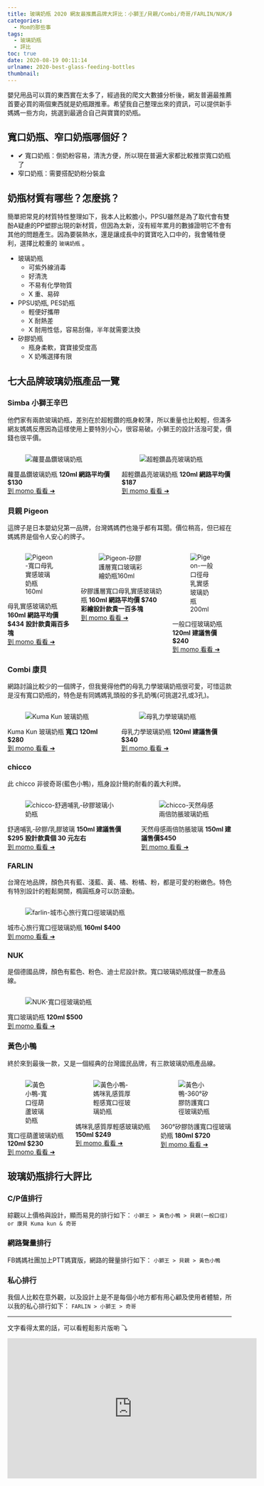```yaml
---
title: 玻璃奶瓶 2020 網友最推薦品牌大評比：小獅王/貝親/Combi/奇哥/FARLIN/NUK/黃色小鴨
categories:
  - Mom的那些事
tags:
  - 玻璃奶瓶
  - 評比
toc: true
date: 2020-08-19 00:11:14
urlname: 2020-best-glass-feeding-bottles
thumbnail:
---
```



嬰兒用品可以買的東西實在太多了，經過我的爬文大數據分析後，網友普遍最推薦首要必買的兩個東西就是奶瓶跟推車。希望我自己整理出來的資訊，可以提供新手媽媽一些方向，挑選到最適合自己與寶寶的奶瓶。

## 寬口奶瓶、窄口奶瓶哪個好？ 
- ✔ 寬口奶瓶：倒奶粉容易，清洗方便，所以現在普遍大家都比較推崇寬口奶瓶了<!-- more -->
- 窄口奶瓶：需要搭配奶粉分裝盒

## 奶瓶材質有哪些？怎麼挑？
簡單把常見的材質特性整理如下，我本人比較膽小，PPSU雖然是為了取代會有雙酚A疑慮的PP塑膠出現的新材質，但因為太新，沒有經年累月的數據證明它不會有其他的問題產生。因為要裝熱水，還是讓成長中的寶寶吃入口中的，我會犧牲便利，選擇比較重的 `玻璃奶瓶` 。

- 玻璃奶瓶
    - 可紫外線消毒
    - 好清洗
    - 不易有化學物質
    - X 重、易碎
- PPSU奶瓶, PES奶瓶
    - 輕便好攜帶
    - X 耐熱差
    - X 耐用性低，容易刮傷，半年就需要汰換
- 矽膠奶瓶
    - 瓶身柔軟，寶寶接受度高
    - X 奶嘴選擇有限

## 七大品牌玻璃奶瓶產品一覽
### Simba 小獅王辛巴
他們家有兩款玻璃奶瓶，差別在於超輕鑽的瓶身較薄，所以重量也比較輕，但滿多網友媽媽反應因為這樣使用上要特別小心，很容易破。小獅王的設計活潑可愛，價錢也很平價。

<div class="columns is-multiline">
  <div class="column is-half-desktop is-half-tablet">
    <div class="card">
        <div class="card-image">
            <figure class="image is-4by3">
              <img src="https://lh3.googleusercontent.com/seEdhAJ9XkvLxYYRrfM6-mqOCeCU8PsADwCsU0WJMVDpCLY5AEOSe_impxb7qDstTXnovUvXbRj3n6uQL3geaw_gev_RZ7UVxokgKIRQ8nFX1AXZUWJ_Wz4r6-yIwfxi6pRQak8lEimkRvvRwYkiA3dfYZFNCO9Uu8hqKGHuZhs0K6eRIiyUB29LwJHaZlo8yvXI3l_I6PprEjM6aS9Vynkp2maXkWZ8G2lOJUwWprYZpmfBFhuem_C-qnCPm-B-hY59lXxKmqHyDIHxbEPK4465jZZgZQF-MLlsW1dBsDTRy_cQ6WMdOz-F8ij1FiLB1r_czPUH2D39yDx4nyCEZj1WNw-gN85Jk0uT9kiuqhYuFW_3DnXl4euGo2VdIebDAyP8bHM3JyJNk6PkQJxgBYEa7_gl3-zmJ_YyErVKt28NOZTxGM8aFK4zKsFiwUKtvncOWX80CMRd45XEM3aH43IyPXcK1jFS0KIPrDDME3Akur2ORwTqIczEd-FAC-uOXrh4qGGE_b5F7JxbdgwEgq9M1GtiUso4BtxcVa47C4Rbp6UUSLSVZsUDtbWIvwuppom_FTffZBkV3uKFGvOuyhVbeFt2H41koZy373ngYkS9PwjXPJudsmtJnT5Kuhp4mAAL05MR07byFI2FjKB3SOb13iL2ochF8j2cFm4Dzq8hfCznif5jkpo=w510-h422-no?authuser=1" alt="蘿蔓晶鑽玻璃奶瓶">
            </figure>
            <div class="card-content is-overlay is-clipped">
              <span class="tag is-light">
                蘿蔓晶鑽玻璃奶瓶
              </span>   
              <span class="tag is-primary">
                <b>120ml 網路平均價 $130</b>
              </span>
            </div>
        </div>
        <footer class="card-footer">
            <a class="card-footer-item" href="https://reurl.cc/Xk6300" target="_blank">
              到 momo 看看 ➜
            </a>
        </footer>
    </div>
  </div>
  <div class="column is-one-half-desktop is-half-tablet">
    <div class="card">
        <div class="card-image">
            <figure class="image is-4by3">
              <img src="https://lh3.googleusercontent.com/GMkE97ps0C5CczEOw53wLMGwBx6L8Mud6nYU6Np7kTyM9VV9qaijGjbGMs8tVvF3XOI4tQAui4ss7p5xosGu9tWrcSXJa8e-wd4eenKQFEe9Qezz_jsNrGBsJWrSnNxfEvOr5rDulxmGX6b_27A4OCK8NVi9qEynC_R4Cr16VSX4j2fak8tkHAdoF1Jcioy76cuYH8AdF8HIZKgChT3ehPNNqHlU2a-DZOnhoNsGqLKpH6Mb2mZscOxnr0T-xwFimvR0i5MO2X5Zj-MbezSlrZ1_Jbh8gCmeZutlslwzFxa-uKKcxHlUrLUs02C7-B06zsGCXRy7DYvahRN0LrIlZkC1dSb72g9aTeusBdMfn6-Z7seCO-J-mqBVNYofBhvytCkRCShuiVNr9nYC970LTHYfvxHS8kbgPwMh2K1Fa_qzMtziC7y3vKcFWgIOed36Yg-N_4CNWVPNG9eys8FcyMQ2j_szeafGq2tCfPfioetCmbbOO5I4h3Ds3uZztnS9BzulyEAiRfxWolHevFRAutRcKCtCzP2pfLghX8dI4H7Flu99zRvHzpIiCFo6wMy62q3O0uBOIpcIdgcqpC1k-Kb1UEAvYyOnbGR3v5VIQzeCJl1LJOScYdAyaX_9RmPQXTgJcKzGt85WYOPWiIUqa6n4xOh6rj-Wqj6JO31VXxya8QgGvAzweQA=w510-h422-no?authuser=1" alt="超輕鑽晶亮玻璃奶瓶">
            </figure>
            <div class="card-content is-overlay is-clipped">
              <span class="tag is-light">
                超輕鑽晶亮玻璃奶瓶
              </span>
              <span class="tag is-primary">
                <b>120ml 網路平均價 $187</b>
              </span>
            </div>
        </div>
        <footer class="card-footer">
            <a class="card-footer-item" href="https://reurl.cc/N6jDkQ" target="_blank">
              到 momo 看看 ➜
            </a>
        </footer>
    </div>
  </div>  
</div>

### 貝親 Pigeon
這牌子是日本嬰幼兒第一品牌，台灣媽媽們也幾乎都有耳聞。價位稍高，但已經在媽媽界是個令人安心的牌子。

<div class="columns is-multiline">
  <div class="column is-one-third-desktop is-half-tablet">
    <div class="card">
        <div class="card-image">
            <figure class="image is-4by3">
              <img src="https://lh3.googleusercontent.com/qckfFAUI_x5yOHTTNhitn_o-Jd9L6OgKAw_rdCxsZ7OYNXWxLTkNgNz8910A1-s0Y-RDczGrEi8bDNhn5q6uP9uGJ2gGEG4r0VrBTEI-dTidi11PJMuGZo90NNDgI2QWxOIras_CxRDNuKGQd4LZO2NOJFfgDv2b3YBrIyk_BPfk18ecCqK2-X7R7zfxrH0e4HZwEZ4IZZ_tH2TaPdJnU8bzzarAlvCyrKfpKf5BN3jcdXi4dWg0XhkG2mxuYzUcL2yqcwLwKI0PZeQyL60igcXxIPLvJ79YS6LZAV5UHOuQ-yFQ9Q_XIRAfFufFEoteUS0a7uYYPsyFTivQ3K2RrTxk1RzzLGA37mKHRKONsIKvk8CZgRmYohiTuOq3rCoGQy4ZmMelbgoyH1-Jk1gGrNBcJnU5Pr-MTvhhkBKWaNi7F1GwMdQJxJYnS9LvPj8ogUzOEPXSKkM7slSePMIzEcfwuTb1KbpS9nRGDni3Gbd8cgk3ZUFF6-bjjyNcdHN1GATKqdaIPhIooLvtG3lSdlqZBS0zH0Ua5jJMnK5x8ZEYKpizQeXBzxWbX7qcqgmoN54jH-0olOJud-L9coJCU813bwVY_CeDV-CcBp2dkQwDUNzt0bbLvYlypfr_6txpI78lt5GWBcE-7fN-TPI94_83dYapPSwuOOj85qu-2WCe32-y8Gouwv8=s600-no?authuser=1" alt="Pigeon-寬口母乳實感玻璃奶瓶160ml">
            </figure>
            <div class="card-content is-overlay is-clipped">
              <span class="tag is-light">
                母乳實感玻璃奶瓶
              </span>   
              <span class="tag is-primary">
                <b>160ml 網路平均價 $434</b>
              </span>
              <span class="tag is-primary">
                <b>設計款貴兩百多塊</b>
              </span>
            </div>
        </div>
        <footer class="card-footer">
            <a class="card-footer-item" href="https://reurl.cc/r8xndr" target="_blank">
              到 momo 看看 ➜
            </a>
        </footer>
    </div>
  </div>
  <div class="column is-one-third-desktop is-half-tablet">
    <div class="card">
        <div class="card-image">
            <figure class="image is-4by3">
              <img src="https://lh3.googleusercontent.com/U74KHripqs7XB1kukUwlW76kYOK7oih1Ecve5dDfTD7oyJL9LHz5Z-_aLgbaTgmgW1mYlBnKBsd6mjVdtNtvoqLtoK1gZaMsPKZcoR_L9wMsR5n5EWJqptJCpFqRzJShk6rk3j37aPOc0Thu7l2qcTiH0Zp9B54Ho2iNOHEr-QnvUYxaYg_wkm9zt6f-Wi2SMM-4JoQ7uxX8I09HSEtpKBH_sBWmoFTHtTe8KmiY73BOwRQ7JigluAhE6dhDRqq5deU_sYiH5NmzmS4euY8sZsxyuH8xyz7b0t4NnctlhvmmTbl2XaVthZGA86gTSfpoadQOQ34bVbwEJML9Y1jiyhsvE8_HG_9sZGoD_5tdRMp1cIg7u0io4_9BiJv2PIxZByzrydzSANBF_3HcZHud0gfJCH0wfb4PcXAQz8SOX3kLJRcix6cugIWQ4ZHs90ccgyg9Hbt-9T13O2omP_oFQ1x65MbWHjp-0ciJQ5vt6a7vteXAw-IXlYuu7zOT7lFzC4RLAIASLjgKokGZMmE0lijVUtynDIN8apwo1XzVgsjnvlMjsCEfuXDRb2cPArjZF3RUuITeznijbQO8WUnL3o_2FVprFDhqKFkmQfZPCcYHg1fVe3U4iK55dN_l7-wHuqWj2LPjIr2CmT9eGN2fY1vMlengD5-7LeWraxdhF_IpRYxGSf0XMwo=s600-no?authuser=1" alt="Pigeon-矽膠護層寬口玻璃彩繪奶瓶160ml">
            </figure>
            <div class="card-content is-overlay is-clipped">
              <span class="tag is-light">
                矽膠護層寬口母乳實感玻璃奶瓶
              </span>   
              <span class="tag is-primary">
                <b>160ml 網路平均價 $740</b>
              </span>
              <span class="tag is-primary">
                <b>彩繪設計款貴一百多塊</b>
              </span>
            </div>
        </div>
        <footer class="card-footer">
            <a class="card-footer-item" href="https://reurl.cc/N6jE1k" target="_blank">
              到 momo 看看 ➜
            </a>
        </footer>
    </div>
  </div>
  <div class="column is-one-third-desktop is-half-tablet">
    <div class="card">
        <div class="card-image">
            <figure class="image is-4by3">
              <img src="https://lh3.googleusercontent.com/szjDbFJLPSZQJAh4QB8XDJ0eEYLXTgmt8Jo36hk5ZBam3g8iy4EiNCkW4qbckCmwTnAXNJori6FOswiwExLWL9wakC-Xoa26mLG51ZrSoev13h48TzWD7oLrX9TOkhLTIk4yrlYqSLvd-axporoROvR2_s3X7g4R6X93jfZVGbepsReUXLShcooBqqD4FYbFj8SYHZAfNXSow5NNmWrQuAfSBBk70FC00SWex5RRYUjspwRrIMCPPfIL6iB-KvK8pV-Ykm-vD_cLJ0GR1G7kSp4-40GQqpg6BCf2LwVvSXEyM528KqSsvqQ0twHB9YNTMOc_D31vGt3tEWL_NRBznXQ3AkMOtchOJ1JJdkvvFmDGByFnf1JHcxV1r_Xx0TeabobaQrJ2_M0iL16xDHVKVVj7Pzsv80mLVaDAIiZMqqsgLg-8BMtCiLrs9UGLziz0IOKZbbndCuEVnaARXoioR22-Ym_a7v3tP7FyG7aQUbKMMJvmxOgZY_DRiiocV3Wh4i2cZt8qf3fFjBSr9Z9GIqSltPz_WCfKxLq4opthpsiiHyKO72dJcXR_Uiw-qkfgqgX9o-33maopAa0M8RU8XBCEqaOC3VveiEARLj9DHQVjnSPE2whG_WckQ1yfyQiFz8qpFzBJ6Aw27QJs_Z2peZPMA-9p2QrQqy-e8lNiIdteR4zW36rLO4k=s600-no?authuser=1" alt="Pigeon-一般口徑母乳實感玻璃奶瓶200ml">
            </figure>
            <div class="card-content is-overlay is-clipped">
              <span class="tag is-light">
                一般口徑玻璃奶瓶
              </span>
              <span class="tag is-primary">
                <b>120ml 建議售價 $240</b>
              </span>
            </div>
        </div>
        <footer class="card-footer">
            <a class="card-footer-item" href="https://reurl.cc/ygZlyO" target="_blank">
              到 momo 看看 ➜
            </a>
        </footer>
    </div>
  </div>  
</div>

### Combi 康貝
網路討論比較少的一個牌子，但我覺得他們的母乳力學玻璃奶瓶很可愛，可惜這款是沒有寬口奶瓶的，特色是有同媽媽乳頭般的多孔奶嘴(可挑選2孔或3孔)。


<div class="columns is-multiline">
  <div class="column is-half-desktop is-half-tablet">
    <div class="card">
        <div class="card-image">
            <figure class="image is-4by3">
              <img src="https://lh3.googleusercontent.com/ReiFetFktYOuOZX75QD1d__d4vCD0FqRLlQd4drKYcrxW5iETdkGrktHrYI5Wd2IU2zKt3nUfiGejaJKmD4EMRZRTPYrFOjEDa340RQlaDH3jG_r7jtzQQF5foQWB7IeeX-tkw0fpNvqbJg5Olxb3_3a2nEHC47W7JNI22_oUsr7ZEESLLmaqBUap0DspTeNNpVeXT37tombUX3xJPfkFHiZ0D0q8CpxNxuC9HLwSo7A7nKmZVGD_AbSOg2aJZiuZDA0pioZAA31nT27iT_szYbn8fUVPlMl4SxmM1hODbn6YgWxq1kPlCyx4OsixXrXXxAl_41W-fuRuieWGQy3mApuWkkzFNrjzlT_bBV1av3jrM5UltmvWtnuybDCRjTRtxsXQUdnGw8FSLwsNZIO3OHcQek50l7rQOai9Ikxm3s9faUz6TnmimBrunLmvaXebm029FBRBFV-4pQRg6cufyMmeXbE8vMUG8Cu8Zl_Wi9wLcxq4ks9wXCQmxGHATO1oETL0fjbjvGzFEorm9AuiJKqiRPmIsgq7BslP_SmVy3OYEj7J1CjlOp3Kcz1XXyA8MevxAaJ3T0WWBmiI2TagmB_fWUNU5Rez3munojvtJF7Saxz_kGhf9S3LiCsMdB6kaLsiZiXFStuAySv08PshL5RHsAzux-YSp9RI5jXJLGBY5NLTht2eTQ=s365-no?authuser=1" alt="Kuma Kun 玻璃奶瓶">
            </figure>
            <div class="card-content is-overlay is-clipped">
              <span class="tag is-light">
                Kuma Kun 玻璃奶瓶
              </span>   
              <span class="tag is-primary">
                <b>寬口 120ml $280</b>
              </span>
            </div>
        </div>
        <footer class="card-footer">
            <a class="card-footer-item" href="https://reurl.cc/Q3dO35" target="_blank">
              到 momo 看看 ➜
            </a>
        </footer>
    </div>
  </div>
  <div class="column is-one-half-desktop is-half-tablet">
    <div class="card">
        <div class="card-image">
            <figure class="image is-4by3">
              <img src="https://lh3.googleusercontent.com/LpzVHBayLHTAhe7OkUJgn_K6QSGPfwQr08MIKewbilGlMb-CHYZm_hQ-KuETTS69eXsc1b9Pi7O7MFloSD7YUfGJtn1AXxNBmD58GMc_7n5yYwtj60eHYG1cpJ-G2t4CD1GmT6X6JQtEkb7-QGsBDbExQ8N2qOsZYvcxpc6qiiEfvMZpP1NnN0lFpu1qCzTFyRqJ375MfT1rAm1WbJt9DEQjj_fX2vgPqtz0dejrI330AEBs72IX-3LGEp_FpJFHPX88u0YRQxn-WGMKnSTirtQuaFkstmXRslWt0Pb1Mu9on1-uvj-eNQsxSOdE9NeSWEAqRJ96wqCWFG8wU8FSq-dSsTz-CjLSLRCmiElxC0rKuUDXUzuxs9WrYA9cVmwGszhGbVxr9JhoYZKlrakaWCFZdLgj0lK3R-OfXOeoxP_Y8S558PlptxkoGbWZ13naGxVVBbOCOw45s7rdKkYrVFR4E0g5eZqjen7vAAbYyqI6aHd9J5GUqINvfGcQo9GInFJxpfEqeHY9GCn6kqAlAN0Ab4xnij1tZ0l7twE2vvSwFZs1QDk2Fa0VDoR7idcjmRrV8jSwDoYmBk5XG32XpJTnTgdjkra8HOZ6LIBT4cQrhZo9M2qyOwHIXTg_JbNz5PguDgbef8Ppng4hMgOzALbf4z7xPkX5FCQw79532r-7Hawf0Q9x26Y=s365-no?authuser=1" alt="母乳力學玻璃奶瓶">
            </figure>
            <div class="card-content is-overlay is-clipped">
              <span class="tag is-light">
                母乳力學玻璃奶瓶
              </span>
              <span class="tag is-primary">
                <b>120ml 建議售價 $340</b>
              </span>
            </div>
        </div>
        <footer class="card-footer">
            <a class="card-footer-item" href="https://reurl.cc/ldVMdj" target="_blank">
              到 momo 看看 ➜
            </a>
        </footer>
    </div>
  </div>  
</div>

### chicco
此 chicco 非彼奇哥(藍色小鴨)，瓶身設計簡約耐看的義大利牌。


<div class="columns is-multiline">
  <div class="column is-half-desktop is-half-tablet">
    <div class="card">
        <div class="card-image">
            <figure class="image is-4by3">
              <img src="https://lh3.googleusercontent.com/N4nW3qUCIiL10jY-IoOde6-Ls9-IIoNevuuKfOqE8mcI9wWyB5235k3b6YCeOoeF_T9rqYs0Dj_uV_mvTJzlOm2D2ikZ5MqNQBQ3clfvP4x8U3R-qc5DoOOQhMpFe_-pfqMplNQNxfUwNqkjnb0yOAWAgqz_lUkFP5DALH_ZM9My5Ih4-1HYaCTAOd8mzqQSt1VX9fzAhTW0FwwI2HcQCXzAjAI5zZDZ9Z7Qt8CLXVxXqv9rqIPW_v5j17C2k91amES0CSLl8VLdKvG049zuGnWfiWlXtHpwdok7wcEprL0vc-IXmjumB8smS5GEjGhovJ5v50UL5x6jQhaD3Ezk01r0OJswIGV7pSoZ8QPgMdYKBngWYX40iO_VPsLy16ZS3Yt4_yUUbf3-EX-UMirIAgfAcuCLiQap9WZ_m2v2U7v4pgUyaKnMvlLbFX6oswQRB9z4karEPpe0iMoxy4F-wbCGRdPe-ZVmlpynpOZ2EvMqMEAuF6mFn6Nsr3kkazLRw9f4DGqWSZ4TSNnhLqmWb_CNtZkdgn6scZSUbBYZYSzGq0H7BqqWggSUQ1so8FP-PFgIkopzjI6CZOk2ZYvRcsiQht6RyKzicQa5ZdLao5t9h9F2zUqeaDDvbKCbFnFgpFuij98wTsCafOPuEUDwE_D2RVaDWmQx0Og-Ut60K5u-gKCHv1lDzY0=s568-no?authuser=1" alt="chicco-舒適哺乳-矽膠玻璃小奶瓶">
            </figure>
            <div class="card-content is-overlay is-clipped">
              <span class="tag is-light">
                舒適哺乳-矽膠/乳膠玻璃
              </span>   
              <span class="tag is-primary">
                <b>150ml 建議售價$295</b>
              </span>
              <span class="tag is-primary">
                <b>設計款貴個 30 元左右</b>
              </span>
            </div>
        </div>
        <footer class="card-footer">
            <a class="card-footer-item" href="https://reurl.cc/avr75D" target="_blank">
              到 momo 看看 ➜
            </a>
        </footer>
    </div>
  </div>
  <div class="column is-one-half-desktop is-half-tablet">
    <div class="card">
        <div class="card-image">
            <figure class="image is-4by3">
              <img src="https://lh3.googleusercontent.com/ARVA2zq8cyO3SwDvVcPA3UG1HFAsu0WI6ysIQkm1clfxe0R0wI6zHZW-tNvH47ab9Zyp3srfInJeMKbIHuRUgKwzhwwlZ6JV03SCm0SrxFByWOq8N4v9HU7PfcoaXpWYg0Do9wxv_K_7v7KtqP7J5AbNxX4CH2S6qB7IaeBXEzUz4iHAeI6glDM_UOE-Tmn1PlolfP9Sttx0rfYCEO-SJ8XQ8d9HgBVehLpfDfGN7j_OpqageHsf9hn-75ZqSvz2KSMy2vAaVmE_4353QHC481waXulc_PlJtFVayTt7cqnwhfj9kKJ2N9lqFTQrEF-rhWbYd5SkUccBM7_l2hYwYBed_IKXyR7BIuPmRh5dIi8vJ-9afmEQNYM-YAwlSk33risMnNMb1FLZxwA4pLFeoW0N2O0perq_hlGZXV-Pg_JVcs3OPrjZMmva02NSgdC0hxjsvyHF0jV3Kr82LWKSeZRb-Dg68PktRYBO4JcO3XMzN0b9zC9VTwqEyrFSIZWsEBn61ByMAL3Xa5EU56zimgu75qjI2iqOez-G8fsg_5fuvSZGfh7tpnQO-ZHZSCkAENxjLdOpgFR1lNCDuv90uBUfPpc9jga0uP7_qOESS8Ch1I11N8K9IJxLHJc5fk7yP9TYz80NsWZZK-XVjW6HG-TrDCvRbpAaF34qpRmeW_oIz3sYLBQAjp0=s568-no?authuser=1" alt="chicco-天然母感兩倍防脹玻璃奶瓶">
            </figure>
            <div class="card-content is-overlay is-clipped">
              <span class="tag is-light">
                天然母感兩倍防脹玻璃
              </span>
              <span class="tag is-primary">
                <b>150ml 建議售價$450</b>
              </span>
            </div>
        </div>
        <footer class="card-footer">
            <a class="card-footer-item" href="https://reurl.cc/q8d3gp" target="_blank">
              到 momo 看看 ➜
            </a>
        </footer>
    </div>
  </div>  
</div>

### FARLIN
台灣在地品牌，顏色共有藍、淺藍、黃、橘、粉橘、粉，都是可愛的粉嫩色。特色有特別設計的輕鬆開關，橢圓瓶身可以防滾動。

<div class="columns is-multiline">
  <div class="column is-one-desktop is-one-tablet">
    <div class="card">
        <div class="card-image">
            <figure class="image is-4by3">
              <img src="https://lh3.googleusercontent.com/Ri-RTegqqhiRmpd8lfNAeRAp2Q0bsF2FW2uJsMNw2qU44lzMLq1I2goDx1uR0yjfyxBBrn_hBFtuw_6N-7kBbjtmD9AQX7tl7XOxhlc6UmpsL4s5zkRGs_mHR9kWgvltJXegUJFJ_qeNQwRJlJLgGToziltwHqHEadkfO7KnJj4wYXVp8zEpObTfMg01CXg_qJU_bkmEd97tBXrBssHMFBNEdTaYXNnA7-nxRHFt9AqpvGE7-x1qjQXpxe4m751f53e9ODz3nVHtsSYoq7aZvmq8pQ8Ar_LUA8sdhMkN0-qvKIoIRfn6xMDicl6MDbn23xAxa-_Fny_re1n1FQzwhPEc-INjhfxms7t55yiwkU_y6AYY4_dQBN-LVrtLmfS-BM0bzbrqozV6Y2cNlKd9gFk-4I4V4QtmK9FtRWe-k4THZjCAFI4rArrdRdEhVYTD5tOl2OuXS8qzDzkSQ_VIYZDOSh1lWg8PddC4JfRiQ9RzzeXrxiGsc0ch5qNY_fOeW9SsXLXiuso4bQAGB9gEGN79Q4WpWMHoCljhzhrsxQqZ3_cUMTXDQUz4c9YgiwKarhTdJjdBVtXQPWYGdXvzIz5APQvkP_VfZTjOkBoLdTfQOP16BfTI1sorQ7nfeoSk-R1bkZyq6dHmVkIrTVE0WckaxeQuaOZmyWjGgqWXOeFfrVP3otRmpNE=s799-no?authuser=1" alt="farlin-城市心旅行寬口徑玻璃奶瓶">
            </figure>
            <div class="card-content is-overlay is-clipped">
              <span class="tag is-light">
                城市心旅行寬口徑玻璃奶瓶
              </span>   
              <span class="tag is-primary">
                <b>160ml $400</b>
              </span>
            </div>
        </div>
        <footer class="card-footer">
            <a class="card-footer-item" href="https://www.momoshop.com.tw/goods/GoodsDetail.jsp?i_code=7743115&Area=search&mdiv=403&oid=1_2&cid=index&kw=farlin-%E5%9F%8E%E5%B8%82%E5%BF%83%E6%97%85%E8%A1%8C%E5%AF%AC%E5%8F%A3%E5%BE%91%E7%8E%BB%E7%92%83%E5%A5%B6%E7%93%B6&memid=6000017975&cid=apuad&oid=1&osm=league" target="_blank">
              到 momo 看看 ➜
            </a>
        </footer>
    </div>
  </div> 
</div>

### NUK
是個德國品牌，顏色有藍色、粉色、迪士尼設計款。寬口玻璃奶瓶就僅一款產品線。

<div class="columns is-multiline">
  <div class="column is-one-desktop is-one-tablet">
    <div class="card">
        <div class="card-image">
            <figure class="image is-4by3">
              <img src="https://lh3.googleusercontent.com/pw/ACtC-3dQ-8n8jqHI1BftTQUTjG4JfyzZVlf6JHuKxLFLMcz4a1B-GFOypyNDxH9d8KsxMATAwK7x-uVoEiAuC520Q2dL1_x3QOv-dCuaSYnHn11cVmS-OmPEjuiW1gqHTlnZ60nCWvqYnnDu5ds0cjPvuNA=s750-no?authuser=1" alt="NUK-寬口徑玻璃奶瓶">
            </figure>
            <div class="card-content is-overlay is-clipped">
              <span class="tag is-light">
                寬口玻璃奶瓶
              </span>   
              <span class="tag is-primary">
                <b>120ml $500</b>
              </span>
            </div>
        </div>
        <footer class="card-footer">
            <a class="card-footer-item" href="https://www.momoshop.com.tw/goods/GoodsDetail.jsp?i_code=7537650&Area=search&mdiv=403&oid=1_1&cid=index&kw=nuk%2B%E5%A5%B6%E7%93%B6&memid=6000017975&cid=apuad&oid=1&osm=league" target="_blank">
              到 momo 看看 ➜
            </a>
        </footer>
    </div>
  </div> 
</div>

### 黃色小鴨
終於來到最後一款，又是一個經典的台灣國民品牌，有三款玻璃奶瓶產品線。


<div class="columns is-multiline">
  <div class="column is-one-third-desktop is-half-tablet">
    <div class="card">
        <div class="card-image">
            <figure class="image is-4by3">
              <img src="https://lh3.googleusercontent.com/pw/ACtC-3cnDMVi5-VIC2rEuFac3KZR0UdHIZq51_BnBAsUwuNj1iMEnTOJb-K-UuxtimdYtzzB0O0FPJeM71Lny45Vvh8f-j7dIA88x2xtMuOqIb0BRZO1Tjusjcvd7soOg-v2pnqraV9PAW9w1XfuhZ6tEKE=s750-no?authuser=1" alt="黃色小鴨-寬口徑葫蘆玻璃奶瓶">
            </figure>
            <div class="card-content is-overlay is-clipped">
              <span class="tag is-light">
                寬口徑葫蘆玻璃奶瓶
              </span>   
              <span class="tag is-primary">
                <b>120ml $230</b>
              </span>
            </div>
        </div>
        <footer class="card-footer">
            <a class="card-footer-item" href="https://www.momoshop.com.tw/goods/GoodsDetail.jsp?i_code=3853015&Area=search&mdiv=403&oid=1_2&cid=index&kw=%E9%BB%83%E8%89%B2%E5%B0%8F%E9%B4%A8-%E5%AF%AC%E5%8F%A3%E5%BE%91%E8%91%AB%E8%98%86%E7%8E%BB%E7%92%83%E5%A5%B6%E7%93%B6&memid=6000017975&cid=apuad&oid=1&osm=league" target="_blank">
              到 momo 看看 ➜
            </a>
        </footer>
    </div>
  </div>
  <div class="column is-one-third-desktop is-half-tablet">
    <div class="card">
        <div class="card-image">
            <figure class="image is-4by3">
              <img src="https://lh3.googleusercontent.com/pw/ACtC-3cSTzdy4TGfGYTKyJjr1vf7UvOd2-FNXxZnNn4cfE5DSvlkidXisosuCHPhK3fAkNm7XTA0J5QK6u-pIsISZV3uMOu51LHnTe7lNUj_tOluGqTlyEbdc-AbWeE37Q4O0SltJqpzSeUAixnCgg2FNMA=s750-no?authuser=1" alt="黃色小鴨-媽咪乳感質厚輕感寬口徑玻璃奶瓶">
            </figure>
            <div class="card-content is-overlay is-clipped">
              <span class="tag is-light">
                媽咪乳感質厚輕感玻璃奶瓶
              </span>
              <span class="tag is-primary">
                <b>150ml $249</b>
              </span>
            </div>
        </div>
        <footer class="card-footer">
            <a class="card-footer-item" href="https://www.momoshop.com.tw/goods/GoodsDetail.jsp?i_code=6376333&Area=search&mdiv=403&oid=1_28&cid=index&kw=%E9%BB%83%E8%89%B2%E5%B0%8F%E9%B4%A8-%E5%AA%BD%E5%92%AA%E4%B9%B3%E6%84%9F%E8%B3%AA%E5%8E%9A%E8%BC%95%E6%84%9F%E5%AF%AC%E5%8F%A3%E5%BE%91%E7%8E%BB%E7%92%83%E5%A5%B6%E7%93%B6&memid=6000017975&cid=apuad&oid=1&osm=league" target="_blank">
              到 momo 看看 ➜
            </a>
        </footer>
    </div>
  </div>  
  <div class="column is-one-third-desktop is-half-tablet">
    <div class="card">
        <div class="card-image">
            <figure class="image is-4by3">
              <img src="https://lh3.googleusercontent.com/pw/ACtC-3fNzh6iAA-c0EYxDPcUPYJd_HkauyK4RXTFwV0a1VY98TSOhnpqQ7ZWM058xqdWUXAkG8cj92FTEbelWkULlLGFuaNQ_ruQvsdCsb_w6vo6TScECjiJhiY4m6jB5ufSPIqWcpSPdfCw22uCL4TnFvo=s750-no?authuser=1" alt="黃色小鴨-360°矽膠防護寬口徑玻璃奶瓶">
            </figure>
            <div class="card-content is-overlay is-clipped">
              <span class="tag is-light">
                360°矽膠防護寬口徑玻璃奶瓶
              </span>
              <span class="tag is-primary">
                <b>180ml $720</b>
              </span>
            </div>
        </div>
        <footer class="card-footer">
            <a class="card-footer-item" href="https://www.momoshop.com.tw/goods/GoodsDetail.jsp?i_code=6981775&Area=search&mdiv=403&oid=1_4&cid=index&kw=%E9%BB%83%E8%89%B2%E5%B0%8F%E9%B4%A8-%E5%AA%BD%E5%92%AA%E4%B9%B3%E6%84%9F%E8%B3%AA%E5%8E%9A%E8%BC%95%E6%84%9F%E5%AF%AC%E5%8F%A3%E5%BE%91%E7%8E%BB%E7%92%83%E5%A5%B6%E7%93%B6&memid=6000017975&cid=apuad&oid=1&osm=league" target="_blank">
              到 momo 看看 ➜
            </a>
        </footer>
    </div>
  </div>  
</div>


## 玻璃奶瓶排行大評比
### C/P值排行
綜觀以上價格與設計，顯而易見的排行如下：
`小獅王 > 黃色小鴨 > 貝親(一般口徑) or 康貝 Kuma kun & 奇哥`

### 網路聲量排行
FB媽媽社團加上PTT媽寶版，網路的聲量排行如下：
`小獅王 > 貝親 > 黃色小鴨`

### 私心排行
我個人比較在意外觀，以及設計上是不是每個小地方都有用心顧及使用者體驗，所以我的私心排行如下：
`FARLIN > 小獅王 > 奇哥`

---

文字看得太累的話，可以看輕鬆影片版喲 ⤵
<iframe width="560" height="315" src="https://www.youtube.com/embed/n1pddUq7SMc" frameborder="0" allow="accelerometer; autoplay; encrypted-media; gyroscope; picture-in-picture" allowfullscreen></iframe>